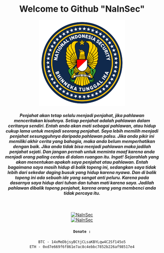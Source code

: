 <div align="center" style="text-align:center">
 <h1>Welcome to Github "NaInSec"</h1>

<img width="56%" height="38%" src="20240210_202718.png">

<h5>Penjahat akan tetap selalu menjadi penjahat, jika pahlawan menceritakan kisahnya. Setiap penjahat adalah pahlawan dalam ceritanya sendiri. Entah anda akan mati sebagai pahlawan, atau hidup cukup lama untuk menjadi seorang penjahat. Saya lebih memilih menjadi penjahat sesungguhnya daripada pahlawan palsu. Jika anda pikir ini memiliki akhir cerita yang bahagia, maka anda belum memperhatikan dengan baik. Jika anda tidak bisa menjadi pahlawan maka jadilah penjahat sejati. Dan jangan pernah untuk meminta maaf karena anda menjadi orang paling cerdas di dalam ruangan itu. Ingat! Sejarahlah yang akan menentukan apakah saya penjahat atau pahlawan. Entah bagaimana saya masih hidup di balik topeng ini, sedangkan saya tidak lebih dari sekedar daging busuk yang hidup karena nyawa. Dan di balik topeng ini ada sebuah ide yang sangat anti peluru. Karena pada dasarnya saya hidup dari tuhan dan tuhan mati karena saya. Jadilah pahlawan dibalik topeng penjahat, karena orang yang membenci anda tidak percaya itu.</h5>

<br>

[![NaInSec](https://github-readme-streak-stats.herokuapp.com/?user=NaInSec&theme=radical&hide_title=true&include_all_commits=true)](https://github-readme-streak-stats.herokuapp.com/?user=NaInSec&theme=radical&hide_title=true&include_all_commits=true)
<br>
[![NaInSec](https://github-readme-stats.vercel.app/api?username=NaInSec&show_icons=true&theme=radical)](https://github-readme-stats.vercel.app/api?username=NaInSec&show_icons=true&theme=radical)


#### `Donate :`
```
BTC - 14xMeDbjsyBCtjCLsaKBYLqw4C2Sf145o5
ETH - 0xd7e669f6f861e7ac8c4ebbc7852b226af98517e4
```
